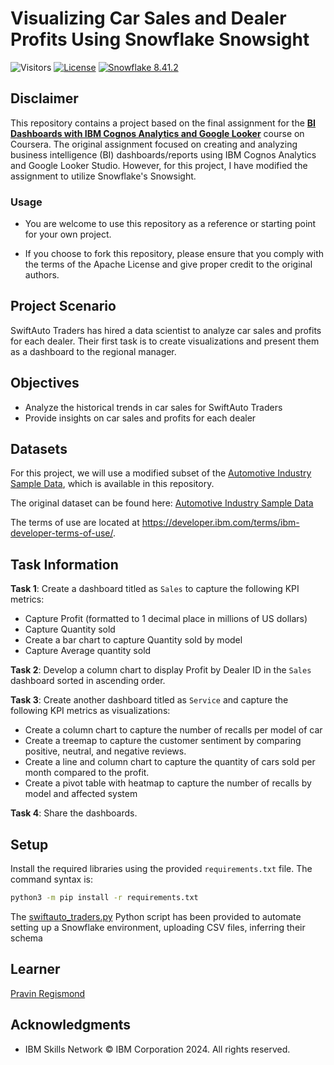 # Visualizing Car Sales and Dealer Profits Using Snowflake Snowsight

![Visitors](https://api.visitorbadge.io/api/visitors?path=https%3A%2F%2Fgithub.com%2Fpregismond%2Fcreating-visualizations-using-snowflake-snowsight&label=Visitors&countColor=%230d76a8&style=flat&labelStyle=none)
[![License](https://img.shields.io/badge/License-Apache_2.0-0D76A8?style=flat)](https://opensource.org/licenses/Apache-2.0)
[![Snowflake 8.41.2](https://img.shields.io/badge/Snowflake-8.41.2-green?style=flat&logo=snowflake&logoColor=white)](https://shields.io/)


## Disclaimer

This repository contains a project based on the final assignment for the **[BI Dashboards with IBM Cognos Analytics and Google Looker](https://www.coursera.org/learn/bi-dashboards-with-ibm-cognos-analytics-and-google-looker)** course on Coursera. The original assignment focused on creating and analyzing business intelligence (BI) dashboards/reports using IBM Cognos Analytics and Google Looker Studio. However, for this project, I have modified the assignment to utilize Snowflake's Snowsight.

### Usage

* You are welcome to use this repository as a reference or starting point for your own project.

* If you choose to fork this repository, please ensure that you comply with the terms of the Apache License and give proper credit to the original authors.

## Project Scenario

SwiftAuto Traders has hired a data scientist to analyze car sales and profits for each dealer. Their first task is to create visualizations and present them as a dashboard to the regional manager.

## Objectives

* Analyze the historical trends in car sales for SwiftAuto Traders
* Provide insights on car sales and profits for each dealer

## Datasets

For this project, we will use a modified subset of the [Automotive Industry Sample Data](./Automotive_Industry/), which is available in this repository.

The original dataset can be found here: [Automotive Industry Sample Data](https://accelerator.ca.analytics.ibm.com/bi/?utm_source=skills_network&utm_content=in_lab_content_link&utm_id=Lab-IBMSkillsNetwork-DV0130EN-Coursera&perspective=authoring&pathRef=.public_folders%2FIBM%2BAccelerator%2BCatalog%2FContent%2FDAT00142&id=i22898C2A4DD748F79E0FC2BD017F4FE8&objRef=i22898C2A4DD748F79E0FC2BD017F4FE8&action=run&format=HTML&cmPropStr=%7B%22id%22%3A%22i22898C2A4DD748F79E0FC2BD017F4FE8%22%2C%22type%22%3A%22reportView%22%2C%22defaultName%22%3A%22DAT00142%22%2C%22permissions%22%3A%5B%22execute%22%2C%22read%22%2C%22traverse%22%5D%7D)

The terms of use are located at https://developer.ibm.com/terms/ibm-developer-terms-of-use/.

## Task Information
**Task 1**: Create a dashboard titled as `Sales` to capture the following KPI metrics:
* Capture Profit (formatted to 1 decimal place in millions of US dollars)
* Capture Quantity sold
* Create a bar chart to capture Quantity sold by model
* Capture Average quantity sold

**Task 2**: Develop a column chart to display Profit by Dealer ID in the `Sales` dashboard sorted in ascending order.

**Task 3**: Create another dashboard titled as `Service` and capture the following KPI metrics as visualizations:
* Create a column chart to capture the number of recalls per model of car
* Create a treemap to capture the customer sentiment by comparing positive, neutral, and negative reviews.
* Create a line and column chart to capture the quantity of cars sold per month compared to the profit.
* Create a pivot table with heatmap to capture the number of recalls by model and affected system

**Task 4**: Share the dashboards.

## Setup

Install the required libraries using the provided `requirements.txt` file. The command syntax is:

```bash
python3 -m pip install -r requirements.txt
```

The [swiftauto_traders.py](swiftauto_traders.py) Python script has been provided to automate setting up a Snowflake environment, uploading CSV files, inferring their schema

## Learner

[Pravin Regismond](https://www.linkedin.com/in/pregismond)

## Acknowledgments

* IBM Skills Network © IBM Corporation 2024. All rights reserved.